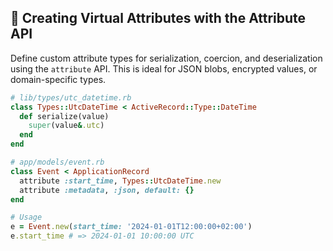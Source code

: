 ## 💾 Creating Virtual Attributes with the Attribute API

Define custom attribute types for serialization, coercion, and deserialization using the `attribute` API. This is ideal for JSON blobs, encrypted values, or domain-specific types.

```ruby
# lib/types/utc_datetime.rb
class Types::UtcDateTime < ActiveRecord::Type::DateTime
  def serialize(value)
    super(value&.utc)
  end
end

# app/models/event.rb
class Event < ApplicationRecord
  attribute :start_time, Types::UtcDateTime.new
  attribute :metadata, :json, default: {}
end

# Usage
e = Event.new(start_time: '2024-01-01T12:00:00+02:00')
e.start_time # => 2024-01-01 10:00:00 UTC
```